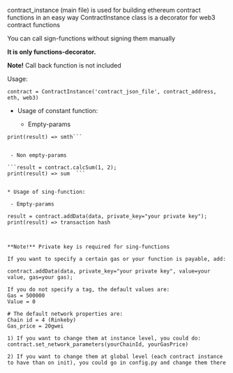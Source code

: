 
contract_instance (main file) is used for building ethereum contract functions in an easy way
ContractInstance class is a decorator for web3 contract functions

You can call sign-functions without signing them manually

**It is only functions-decorator.** 

**Note!** Call back function is not included 


Usage:

 ```contract = ContractInstance('contract_json_file', contract_address, eth, web3)```

* Usage of constant function:

  - Empty-params   

 ```result = contract.getSmth();  
 print(result) => smth```
 
 
  - Non empty-params

```result = contract.calcSum(1, 2);   
print(result) => sum  ```


* Usage of sing-function:     

  - Empty-params   

result = contract.addData(data, private_key="your private key");   
print(result) => transaction hash   



**Note!** Private key is required for sing-functions

If you want to specify a certain gas or your function is payable, add: 

contract.addData(data, private_key="your private key", value=your value, gas=your gas);

If you do not specify a tag, the default values are:
Gas = 500000
Value = 0

# The default network properties are:
Chain id = 4 (Rinkeby)
Gas_price = 20gwei

1) If you want to change them at instance level, you could do:
contract.set_network_parameters(yourChainId, yourGasPrice)

2) If you want to change them at global level (each contract instance to have than on init), you could go in config.py and change them there
